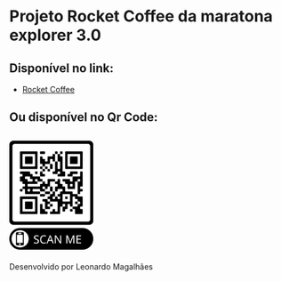 <h1>Projeto Rocket Coffee da maratona explorer 3.0</h1>

<h2> Disponível no link: </h2>

- [Rocket Coffee](https://peppy-lamington-6a8d6e.netlify.app/)

<h2>Ou disponível no Qr Code: </h2>

<h2> <img width="30%" src="./qrCode.png" alt=""></h2>

<p>Desenvolvido por Leonardo Magalhães</p>

